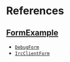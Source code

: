 # References

## [FormExample](FormExample)

- [`DebugForm`](FormExample#debugform)
- [`IrcClientForm`](FormExample#ircclientform)

